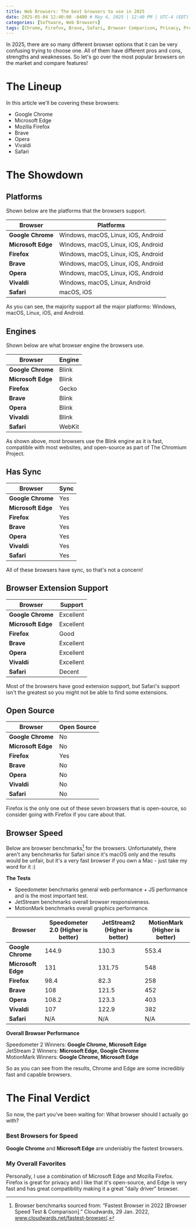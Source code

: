 ```yaml
---
title: Web Browsers: The best browsers to use in 2025
date: 2025-05-04 12:40:00 -0400 # May 4, 2025 | 12:40 PM | UTC-4 (EDT)
categories: [Software, Web Browsers]
tags: [Chrome, Firefox, Brave, Safari, Browser Comparison, Privacy, Productivity, Vivaldi, Edge, Best of 2025]
---
```


In 2025, there are so many different browser options that it can be very confusing trying to choose one. All of them have different pros and cons, strengths and weaknesses. So let's go over the most popular browsers on the market and compare features!

# The Lineup
In this article we'll be covering these browsers:
- Google Chrome
- Microsoft Edge
- Mozilla Firefox
- Brave
- Opera
- Vivaldi
- Safari

# The Showdown

## Platforms
Shown below are the platforms that the browsers support.

| Browser            | Platforms                           |
| ------------------ | ----------------------------------- |
| **Google Chrome**  | Windows, macOS, Linux, iOS, Android |
| **Microsoft Edge** | Windows, macOS, Linux, iOS, Android |
| **Firefox**        | Windows, macOS, Linux, iOS, Android |
| **Brave**          | Windows, macOS, Linux, iOS, Android |
| **Opera**          | Windows, macOS, Linux, iOS, Android |
| **Vivaldi**        | Windows, macOS, Linux, Android      |
| **Safari**         | macOS, iOS                          |

As you can see, the majority support all the major platforms: Windows, macOS, Linux, iOS, and Android.

## Engines
Shown below are what browser engine the browsers use.

| Browser            | Engine |
| ------------------ | ------ |
| **Google Chrome**  | Blink  |
| **Microsoft Edge** | Blink  |
| **Firefox**        | Gecko  |
| **Brave**          | Blink  |
| **Opera**          | Blink  |
| **Vivaldi**        | Blink  |
| **Safari**         | WebKit |

As shown above, most browsers use the Blink engine as it is fast, compatible with most websites, and open-source as part of The Chromium Project.

## Has Sync

| Browser            | Sync |
| ------------------ | ---- |
| **Google Chrome**  | Yes  |
| **Microsoft Edge** | Yes  |
| **Firefox**        | Yes  |
| **Brave**          | Yes  |
| **Opera**          | Yes  |
| **Vivaldi**        | Yes  |
| **Safari**         | Yes  |

All of these browsers have sync, so that's not a concern!

## Browser Extension Support

| Browser            | Support   |
| ------------------ | --------- |
| **Google Chrome**  | Excellent |
| **Microsoft Edge** | Excellent |
| **Firefox**        | Good      |
| **Brave**          | Excellent |
| **Opera**          | Excellent |
| **Vivaldi**        | Excellent |
| **Safari**         | Decent    |

Most of the browsers have good extension support, but Safari's support isn't the greatest so you might not be able to find some extensions.

## Open Source

| Browser            | Open Source |
| ------------------ | ----------- |
| **Google Chrome**  | No          |
| **Microsoft Edge** | No          |
| **Firefox**        | Yes         |
| **Brave**          | No          |
| **Opera**          | No          |
| **Vivaldi**        | No          |
| **Safari**         | No          |

Firefox is the only one out of these seven browsers that is open-source, so consider going with Firefox if you care about that. 

## Browser Speed
Below are browser benchmarks[^1] for the browsers. Unfortunately, there aren't any benchmarks for Safari since it's macOS only and the results would be unfair, but it's a very fast browser if you own a Mac - just take my word for it :)

**The Tests**
- Speedometer benchmarks general web performance + JS performance and is the most important test.
- JetStream benchmarks overall browser responsiveness.
- MotionMark benchmarks overall graphics performance.

| Browser            | Speedometer 2.0 (Higher is better) | JetStream2 (Higher is better) | MotionMark (Higher is better) |
| ------------------ | ---------------------------------- | ----------------------------- | ----------------------------- |
| **Google Chrome**  | 144.9                              | 130.3                         | 553.4                         |
| **Microsoft Edge** | 131                                | 131.75                        | 548                           |
| **Firefox**        | 98.4                               | 82.3                          | 258                           |
| **Brave**          | 108                                | 121.5                         | 452                           |
| **Opera**          | 108.2                              | 123.3                         | 403                           |
| **Vivaldi**        | 107                                | 122.9                         | 382                           |
| **Safari**         | N/A                                | N/A                           | N/A                           |

**Overall Browser Performance**

Speedometer 2 Winners: **Google Chrome, Microsoft Edge**  
JetStream 2 Winners: **Microsoft Edge, Google Chrome**  
MotionMark Winners: **Google Chrome, Microsoft Edge**  

So as you can see from the results, Chrome and Edge are some incredibly fast and capable browsers.

# The Final Verdict
So now, the part you've been waiting for: What browser should I actually go with?

### Best Browsers for Speed
**Google Chrome** and **Microsoft Edge** are undeniably the fastest browsers. 

### My Overall Favorites
Personally, I use a combination of Microsoft Edge and Mozilla Firefox. Firefox is great for privacy and I like that it's open-source, and Edge is very fast and has great compatibility making it a great "daily driver" browser.

[^1]: Browser benchmarks sourced from: “Fastest Browser in 2022 [Browser Speed Test & Comparison].” Cloudwards, 29 Jan. 2022, www.cloudwards.net/fastest-browser/.
